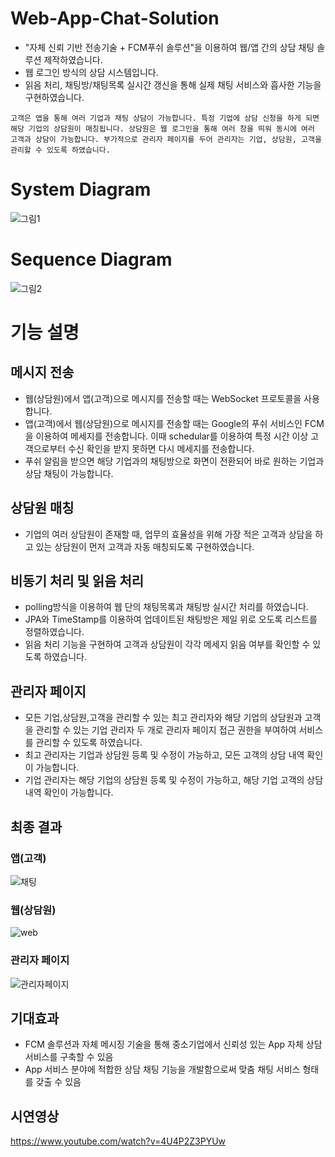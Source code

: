# Web-App-Chat-Solution
- "자체 신뢰 기반 전송기술 + FCM푸쉬 솔루션"을 이용하여 웹/앱 간의 상담 채팅 솔루션 제작하였습니다.
- 웹 로그인 방식의 상담 시스템입니다.
- 읽음 처리, 채팅방/채팅목록 실시간 갱신을 통해 실제 채팅 서비스와 흡사한 기능을 구현하였습니다.

``` 고객은 앱을 통해 여러 기업과 채팅 상담이 가능합니다. 특정 기업에 상담 신청을 하게 되면 해당 기업의 상담원이 매칭됩니다. 상담원은 웹 로그인을 통해 여러 창을 띄워 동시에 여러 고객과 상담이 가능합니다. 부가적으로 관리자 페이지를 두어 관리자는 기업, 상담원, 고객을 관리할 수 있도록 하였습니다. ```

# System Diagram

![그림1](https://user-images.githubusercontent.com/72252806/147878301-744c0457-7a37-430c-871a-c7a71b2ec8fd.png)

# Sequence Diagram

![그림2](https://user-images.githubusercontent.com/72252806/147878339-a81f6f09-10b1-4b0e-b239-ee6a6c67f1a5.png)

# 기능 설명

## 메시지 전송
 - 웹(상담원)에서 앱(고객)으로 메시지를 전송할 때는 WebSocket 프로토콜을 사용합니다.
 - 앱(고객)에서 웹(상담원)으로 메시지를 전송할 때는 Google의 푸쉬 서비스인 FCM을 이용하여 메세지를 전송합니다. 이때 schedular를 이용하여 특정 시간 이상 고객으로부터 수신 확인을 받지 못하면 다시 메세지를 전송합니다.
 - 푸쉬 알림을 받으면 해당 기업과의 채팅방으로 화면이 전환되어 바로 원하는 기업과 상담 채팅이 가능합니다.

## 상담원 매칭
 - 기업의 여러 상담원이 존재할 때, 업무의 효율성을 위해 가장 적은 고객과 상담을 하고 있는 상담원이 먼저 고객과 자동 매칭되도록 구현하였습니다.
 
## 비동기 처리 및 읽음 처리
  - polling방식을 이용하여 웹 단의 채팅목록과 채팅방 실시간 처리를 하였습니다.
  - JPA와 TimeStamp를 이용하여 업데이트된 채팅방은 제일 위로 오도록 리스트를 정렬하였습니다.
  - 읽음 처리 기능을 구현하여 고객과 상담원이 각각 메세지 읽음 여부를 확인할 수 있도록 하였습니다.

## 관리자 페이지
  - 모든 기업,상담원,고객을 관리할 수 있는 최고 관리자와 해당 기업의 상담원과 고객을 관리할 수 있는 기업 관리자 두 개로 관리자 페이지 접근 권한을 부여하여 서비스를 관리할 수 있도록 하였습니다.
  - 최고 관리자는 기업과 상담원 등록 및 수정이 가능하고, 모든 고객의 상담 내역 확인이 가능합니다.
  - 기업 관리자는 해당 기업의 상담원 등록 및 수정이 가능하고, 해당 기업 고객의 상담 내역 확인이 가능합니다.

## 최종 결과

### 앱(고객)
![채팅](https://user-images.githubusercontent.com/72252806/147881521-f6b53401-68b0-42fc-9473-1f94804c935f.PNG)

### 웹(상담원)
![web](https://user-images.githubusercontent.com/72252806/147881659-c7fba07b-c2dc-4fb8-b3da-750f0eeb42f2.PNG)

### 관리자 페이지
![관리자페이지](https://user-images.githubusercontent.com/72252806/147881688-ef38c59f-cbc7-4cd1-a480-8391db102921.PNG)


## 기대효과
- FCM 솔루션과 자체 메시징 기술을 통해 중소기업에서 신뢰성 있는 App 자체 상담 서비스를 구축할 수 있음
- App 서비스 분야에 적합한 상담 채팅 기능을 개발함으로써 맞춤 채팅 서비스 형태를 갖출 수 있음

## 시연영상
https://www.youtube.com/watch?v=4U4P2Z3PYUw
